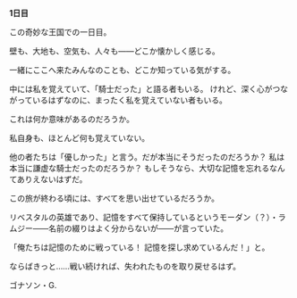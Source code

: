 <!-- title: ゴナソンの日誌: 1日目 -->

**1日目**

この奇妙な王国での一日目。

壁も、大地も、空気も、人々も――どこか懐かしく感じる。

一緒にここへ来たみんなのことも、どこか知っている気がする。

中には私を覚えていて、「騎士だった」と語る者もいる。
けれど、深く心がつながっているはずなのに、まったく私を覚えていない者もいる。

これは何か意味があるのだろうか。

私自身も、ほとんど何も覚えていない。

他の者たちは「優しかった」と言う。だが本当にそうだったのだろうか？
私は本当に謙虚な騎士だったのだろうか？
もしそうなら、大切な記憶を忘れるなんてありえないはずだ。

この旅が終わる頃には、すべてを思い出せているだろうか。

リベスタルの英雄であり、記憶をすべて保持しているというモーダン（？）・ラムジー――名前の綴りはよく分からないが――が言っていた。

「俺たちは記憶のために戦っている！ 記憶を探し求めているんだ！」と。

ならばきっと……戦い続ければ、失われたものを取り戻せるはず。

ゴナソン・G.
